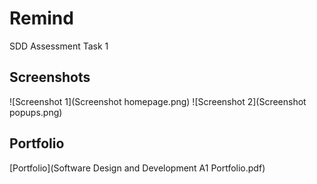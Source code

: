 # Remind
SDD Assessment Task 1

## Screenshots
![Screenshot 1](Screenshot homepage.png)
![Screenshot 2](Screenshot popups.png)

## Portfolio
[Portfolio](Software Design and Development A1 Portfolio.pdf)
